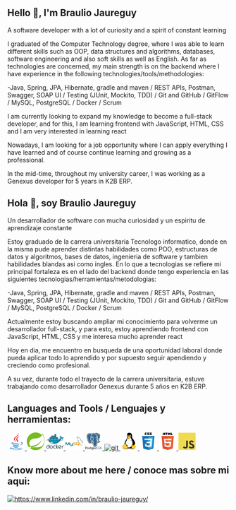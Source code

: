 ## Hello 👋, I'm Braulio Jaureguy
A software developer with a lot of curiosity and a spirit of constant learning

I graduated of the Computer Technology degree, where I was able to learn different skills such as OOP, data structures and algorithms, databases, software engineering and also soft skills as well as English. As far as technologies are concerned, my main strength is on the backend where I have experience in the following technologies/tools/methodologies:

-Java, Spring, JPA, Hibernate, gradle and maven / REST APIs, Postman, Swagger, SOAP UI / Testing (JUnit, Mockito, TDD) / Git and GitHub / GitFlow / MySQL, PostgreSQL / Docker / Scrum

I am currently looking to expand my knowledge to become a full-stack developer, and for this, I am learning frontend with JavaScript, HTML, CSS and I am very interested in learning react

Nowadays, I am looking for a job opportunity where I can apply everything I have learned and of course continue learning and growing as a professional.

In the mid-time, throughout my university career, I was working as a Genexus developer for 5 years in K2B ERP.
 
## Hola 👋, soy Braulio Jaureguy
Un desarrollador de software con mucha curiosidad y un espiritu de aprendizaje constante

Estoy graduado de la carrera universitaria Tecnologo informatico, donde en la misma pude aprender distintas habilidades como POO, estructuras de datos y algoritmos, bases de datos, ingenieria de software y tambien habilidades blandas asi como ingles. En lo que a tecnologias se refiere mi principal fortaleza es en el lado del backend donde tengo experiencia en las siguientes tecnologias/herramientas/metodologias:

-Java, Spring, JPA, Hibernate, gradle and maven / REST APIs, Postman, Swagger, SOAP UI / Testing (JUnit, Mockito, TDD) / Git and GitHub / GitFlow / MySQL, PostgreSQL / Docker / Scrum

Actualmente estoy buscando ampliar mi conocimiento para volverme un desarrollador full-stack, y para esto, estoy aprendiendo frontend con JavaScript, HTML, CSS y me interesa mucho aprender react

Hoy en dia, me encuentro en busqueda de una oportunidad laboral donde pueda aplicar todo lo aprendido y por supuesto seguir apendiendo y creciendo como profesional.

A su vez, durante todo el trayecto de la carrera universitaria, estuve trabajando como desarrollador Genexus durante 5 años en K2B ERP.

## Languages and Tools / Lenguajes y herramientas:

  <a href="https://www.java.com" target="_blank" rel="noreferrer"> 
    <img src="https://raw.githubusercontent.com/devicons/devicon/master/icons/java/java-original.svg" alt="java" width="40" height="40"/> 
  </a>
  <a href="https://spring.io/projects/spring-boot" target="_blank" rel="noreferrer"> 
    <img src="https://raw.githubusercontent.com/devicons/devicon/master/icons/spring/spring-original.svg" alt="springboot" width="40" height="40"/> 
  </a>
  <a href="https://www.docker.com/" target="_blank" rel="noreferrer"> 
    <img src="https://raw.githubusercontent.com/devicons/devicon/master/icons/docker/docker-original-wordmark.svg" alt="docker" width="40" height="40"/> 
  </a>
  <a href="https://www.mysql.com/" target="_blank" rel="noreferrer"> 
    <img src="https://raw.githubusercontent.com/devicons/devicon/master/icons/mysql/mysql-original-wordmark.svg" alt="mysql" width="40" height="40"/> 
  </a>
  <a href="https://www.postgresql.org" target="_blank" rel="noreferrer"> 
    <img src="https://raw.githubusercontent.com/devicons/devicon/master/icons/postgresql/postgresql-original-wordmark.svg" alt="postgresql" width="40" height="40"/> 
  </a>
  <a href="https://git-scm.com/" target="_blank" rel="noreferrer"> 
    <img src="https://www.vectorlogo.zone/logos/git-scm/git-scm-icon.svg" alt="git" width="40" height="40"/> 
  </a>
  <a href="https://www.linux.org/" target="_blank" rel="noreferrer"> 
    <img src="https://raw.githubusercontent.com/devicons/devicon/master/icons/linux/linux-original.svg" alt="linux" width="40" height="40"/> 
  </a>
  <a href="https://www.w3schools.com/css/" target="_blank" rel="noreferrer"> 
    <img src="https://raw.githubusercontent.com/devicons/devicon/master/icons/css3/css3-original-wordmark.svg" alt="css3" width="40" height="40"/> 
  </a>
  <a href="https://www.w3.org/html/" target="_blank" rel="noreferrer"> 
    <img src="https://raw.githubusercontent.com/devicons/devicon/master/icons/html5/html5-original-wordmark.svg" alt="html5" width="40" height="40"/> 
  </a>
  <a href="https://developer.mozilla.org/en-US/docs/Web/JavaScript" target="_blank" rel="noreferrer"> 
    <img src="https://raw.githubusercontent.com/devicons/devicon/master/icons/javascript/javascript-original.svg" alt="javascript" width="40" height="40"/> 
  </a>


## Know more about me here / conoce mas sobre mi aqui:
<p align="left">
<a href="https://www.linkedin.com/in/braulio-jaureguy/" target="blank"><img align="center" src="https://raw.githubusercontent.com/rahuldkjain/github-profile-readme-generator/master/src/images/icons/Social/linked-in-alt.svg" alt="https://www.linkedin.com/in/braulio-jaureguy/" height="30" width="40" /></a>
</p>


